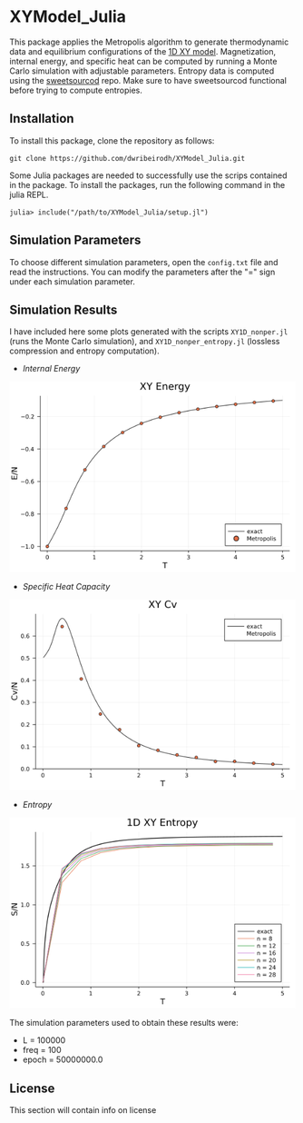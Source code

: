 # XYModel_Julia
This package applies the Metropolis algorithm to generate thermodynamic data and equilibrium configurations of the [1D XY model](https://en.wikipedia.org/wiki/Classical_XY_model). Magnetization, internal energy, and specific heat can be computed by running a Monte Carlo simulation with adjustable parameters. Entropy data is computed using the [sweetsourcod](https://github.com/martiniani-lab/sweetsourcod) repo. Make sure to have sweetsourcod functional before trying to compute entropies.

## Installation

To install this package, clone the repository as follows:

```
git clone https://github.com/dwribeirodh/XYModel_Julia.git
```

Some Julia packages are needed to successfully use the scrips contained in the package. To install the packages, run the following command in the julia REPL.

```
julia> include("/path/to/XYModel_Julia/setup.jl")
```

## Simulation Parameters

To choose different simulation parameters, open the ```config.txt``` file and read the instructions. You can modify the parameters after the "=" sign under each simulation parameter.

## Simulation Results
I have included here some plots generated with the scripts ```XY1D_nonper.jl``` (runs the Monte Carlo simulation),
and ```XY1D_nonper_entropy.jl``` (lossless compression and entropy computation).

- *Internal Energy*

![energy_img](https://github.com/dwribeirodh/XYModel_Julia/blob/main/Simulation_Results/2021-06-28/plots/xy_energy_5.0e7_100000.png)

- *Specific Heat Capacity*

![cv_img](https://github.com/dwribeirodh/XYModel_Julia/blob/main/Simulation_Results/2021-06-28/plots/xy_cv_5.0e7_100000.png)

- *Entropy*

![entropy_img](https://github.com/dwribeirodh/XYModel_Julia/blob/main/Simulation_Results/2021-06-28/plots/1d_xy_entropy.png)

The simulation parameters used to obtain these results were:

* L = 100000
* freq = 100
* epoch = 50000000.0

## License

This section will contain info on license
